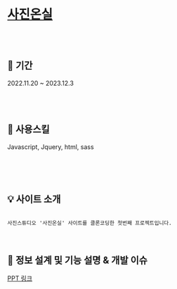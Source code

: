 # [사진온실](https://tahl04.github.io/first_clone/)

<br>
<br>

## 📆 기간

2022.11.20 ~ 2023.12.3<br/><br/><br><br>

## 💪 사용스킬

Javascript, Jquery, html, sass <br><br><br>

<br>

## 💡 사이트 소개

```

사진스튜디오 '사진온실' 사이트를 클론코딩한 첫번째 프로젝트입니다.

```

<br>

## 🔎 정보 설계 및 기능 설명 & 개발 이슈
[PPT 링크](https://www.canva.com/design/DAFT956Yrjo/1RV2IH7OJqFprqWb7bssmA/view?utm_content=DAFT956Yrjo&utm_campaign=designshare&utm_medium=link&utm_source=publishsharelink&mode=preview)



